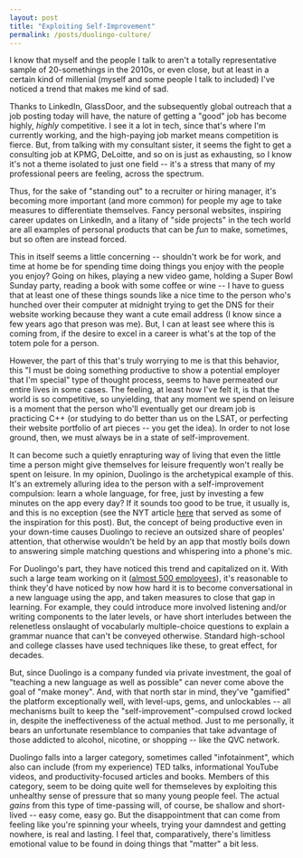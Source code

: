 ```yaml
---
layout: post
title: "Exploiting Self-Improvement"
permalink: /posts/duolingo-culture/
---
```


I know that myself and the people I talk to aren't a totally representative sample of 20-somethings in the 2010s, or even close, but at least in a certain kind of millenial (myself and some people I talk to included) I've noticed a trend that makes me kind of sad.

Thanks to LinkedIn, GlassDoor, and the subsequently global outreach that a job posting today will have, the nature of getting a "good" job has become highly, _highly_ competitive. I see it a lot in tech, since that's where I'm currently working, and the high-paying job market means competition is fierce. But, from talking with my consultant sister, it seems the fight to get a consulting job at KPMG, DeLoitte, and so on is just as exhausting, so I know it's not a theme isolated to just one field -- it's a stress that many of my professional peers are feeling, across the spectrum.

Thus, for the sake of "standing out" to a recruiter or hiring manager, it's becoming more important (and more common) for people my age to take measures to differentiate themselves. Fancy personal websites, inspiring career updates on LinkedIn, and a litany of "side projects" in the tech world are all examples of personal products that can be _fun_ to make, sometimes, but so often are instead forced.

This in itself seems a little concerning -- shouldn't work be for work, and time at home be for spending time doing things you enjoy with the people you enjoy? Going on hikes, playing a new video game, holding a Super Bowl Sunday party, reading a book with some coffee or wine -- I have to guess that at least one of these things sounds like a nice time to the person who's hunched over their computer at midnight trying to get the DNS for their website working because they want a cute email address (I know since a few years ago that preson was me). But, I can at least see where this is coming from, if the desire to excel in a career is what's at the top of the totem pole for a person.

However, the part of this that's truly worrying to me is that this behavior, this "I must be doing something productive to show a potential employer that I'm special" type of thought process, seems to have permeated our entire lives in some cases. The feeling, at least how I've felt it, is that the world is so competitive, so unyielding, that any moment we spend on leisure is a moment that the person who'll eventually get our dream job is practicing C++ (or studying to do better than us on the LSAT, or perfecting their website portfolio of art pieces -- you get the idea). In order to not lose ground, then, we must always be in a state of self-improvement.

It can become such a quietly enrapturing way of living that even the little time a person might give themselves for leisure frequently won't really be spent on leisure. In my opinion, Duolingo is the archetypical example of this. It's an extremely alluring idea to the person with a self-improvement compulsion: learn a whole language, for free, just by investing a few minutes on the app every day? If it sounds too good to be true, it usually is, and this is no exception (see the NYT article [here](https://www.nytimes.com/2019/05/04/smarter-living/500-days-of-duolingo-what-you-can-and-cant-learn-from-a-language-app.html) that served as some of the inspiration for this post). But, the concept of being productive even in your down-time causes Duolingo to recieve an outsized share of peoples' attention, that otherwise wouldn't be held by an app that mostly boils down to answering simple matching questions and whispering into a phone's mic.

For Duolingo's part, they have noticed this trend and capitalized on it. With such a large team working on it ([almost 500 employees](https://craft.co/duolingo)), it's reasonable to think they'd have noticed by now how hard it is to become conversational in a new language using the app, and taken measures to close that gap in learning. For example, they could introduce more involved listening and/or writing components to the later levels, or have short interludes between the relenetless onslaught of vocabularly multiple-choice questions to explain a grammar nuance that can't be conveyed otherwise. Standard high-school and college classes have used techniques like these, to great effect, for decades.

But, since Duolingo is a company funded via private investment, the goal of "teaching a new language as well as possible" can never come above the goal of "make money". And, with that north star in mind, they've "gamified" the platform exceptionally well, with level-ups, gems, and unlockables -- all mechanisms built to keep the "self-improvement"-compulsed crowd locked in, despite the ineffectiveness of the actual method. Just to me personally, it bears an unfortunate resemblance to companies that take advantage of those addicted to alcohol, nicotine, or shopping -- like the QVC network.

Duolingo falls into a larger category, sometimes called "infotainment", which also can include (from my experience) TED talks, informational YouTube videos, and productivity-focused articles and books. Members of this category, seem to be doing quite well for themseleves by exploiting this unhealthy sense of pressure that so many young people feel. The actual _gains_ from this type of time-passing will, of course, be shallow and short-lived -- easy come, easy go. But the disappointment that can come from feeling like you're spinning your wheels, trying your damndest and getting nowhere, is real and lasting. I feel that, comparatively, there's limitless emotional value to be found in doing things that "matter" a bit less.
